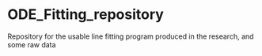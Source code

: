 # ODE_Fitting_repository
Repository for the usable line fitting program produced in the research, and some raw data
